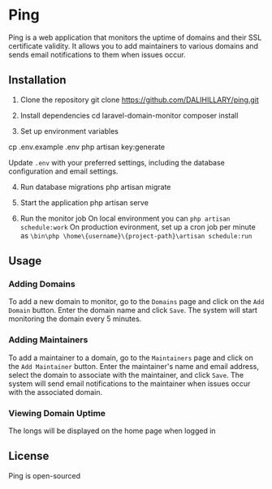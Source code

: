 # Ping

Ping is a web application that monitors the uptime of domains and their SSL certificate validity. It allows you to add maintainers to various domains and sends email notifications to them when issues occur.

## Installation

1. Clone the repository
git clone https://github.com/DALIHILLARY/ping.git


2. Install dependencies
cd laravel-domain-monitor
composer install

3. Set up environment variables

cp .env.example .env
php artisan key:generate

Update `.env` with your preferred settings, including the database configuration and email settings.

4. Run database migrations
php artisan migrate

5. Start the application
php artisan serve

6. Run the monitor job
On local environment you can `php artisan schedule:work`
On production evironment, set up a cron job per minute as
`\bin\php \home\{username}\{project-path}\artisan schedule:run`
## Usage

### Adding Domains

To add a new domain to monitor, go to the `Domains` page and click on the `Add Domain` button. Enter the domain name and click `Save`. The system will start monitoring the domain every 5 minutes.

### Adding Maintainers

To add a maintainer to a domain, go to the `Maintainers` page and click on the `Add Maintainer` button. Enter the maintainer's name and email address, select the domain to associate with the maintainer, and click `Save`. The system will send email notifications to the maintainer when issues occur with the associated domain.

### Viewing Domain Uptime

The longs will be displayed on the home page when logged in

## License
Ping is open-sourced
